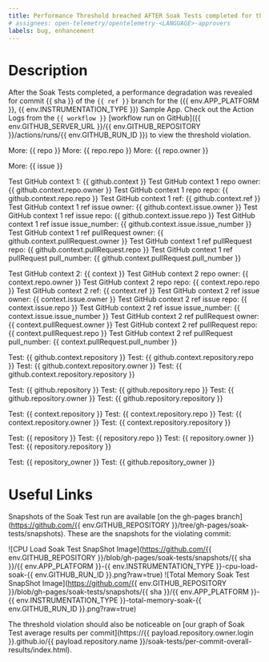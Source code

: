 ```yaml
---
title: Performance Threshold breached AFTER Soak Tests completed for the ({{ env.APP_PLATFORM }}, {{ env.INSTRUMENTATION_TYPE }}) Sample App
# assignees: open-telemetry/opentelemetry-<LANGUAGE>-approvers
labels: bug, enhancement
---
```

# Description

After the Soak Tests completed, a performance degradation was revealed for commit {{ sha }} of the `{{ ref }}` branch for the ({{ env.APP_PLATFORM }}, {{ env.INSTRUMENTATION_TYPE }}) Sample App. Check out the Action Logs from the `{{ workflow }}` [workflow run on GitHub]({{ env.GITHUB_SERVER_URL }}/{{ env.GITHUB_REPOSITORY }}/actions/runs/{{ env.GITHUB_RUN_ID }}) to view the threshold violation.

More: {{ repo }}
More: {{ repo.repo }}
More: {{ repo.owner }}

More: {{ issue }}

Test GitHub context 1: {{ github.context }}
Test GitHub context 1 repo owner: {{ github.context.repo.owner }}
Test GitHub context 1 repo repo: {{ github.context.repo.repo }}
Test GitHub context 1 ref: {{ github.context.ref }}
Test GitHub context 1 ref issue owner: {{ github.context.issue.owner }}
Test GitHub context 1 ref issue repo: {{ github.context.issue.repo }}
Test GitHub context 1 ref issue issue_number: {{ github.context.issue.issue_number }}
Test GitHub context 1 ref pullRequest owner: {{ github.context.pullRequest.owner }}
Test GitHub context 1 ref pullRequest repo: {{ github.context.pullRequest.repo }}
Test GitHub context 1 ref pullRequest pull_number: {{ github.context.pullRequest.pull_number }}

Test GitHub context 2: {{ context }}
Test GitHub context 2 repo owner: {{ context.repo.owner }}
Test GitHub context 2 repo repo: {{ context.repo.repo }}
Test GitHub context 2 ref: {{ context.ref }}
Test GitHub context 2 ref issue owner: {{ context.issue.owner }}
Test GitHub context 2 ref issue repo: {{ context.issue.repo }}
Test GitHub context 2 ref issue issue_number: {{ context.issue.issue_number }}
Test GitHub context 2 ref pullRequest owner: {{ context.pullRequest.owner }}
Test GitHub context 2 ref pullRequest repo: {{ context.pullRequest.repo }}
Test GitHub context 2 ref pullRequest pull_number: {{ context.pullRequest.pull_number }}

Test: {{ github.context.repository }}
Test: {{ github.context.repository.repo }}
Test: {{ github.context.repository.owner }}
Test: {{ github.context.repository.repository }}

Test: {{ github.repository }}
Test: {{ github.repository.repo }}
Test: {{ github.repository.owner }}
Test: {{ github.repository.repository }}

Test: {{ context.repository }}
Test: {{ context.repository.repo }}
Test: {{ context.repository.owner }}
Test: {{ context.repository.repository }}

Test: {{ repository }}
Test: {{ repository.repo }}
Test: {{ repository.owner }}
Test: {{ repository.repository }}

Test: {{ repository_owner }}
Test: {{ github.repository_owner }}

# Useful Links

Snapshots of the Soak Test run are available [on the gh-pages branch](https://github.com/{{ env.GITHUB_REPOSITORY }}/tree/gh-pages/soak-tests/snapshots). These are the snapshots for the violating commit:

![CPU Load Soak Test SnapShot Image](https://github.com/{{ env.GITHUB_REPOSITORY }}/blob/gh-pages/soak-tests/snapshots/{{ sha }}/{{ env.APP_PLATFORM }}-{{ env.INSTRUMENTATION_TYPE }}-cpu-load-soak-{{ env.GITHUB_RUN_ID }}.png?raw=true)
![Total Memory Soak Test SnapShot Image](https://github.com/{{ env.GITHUB_REPOSITORY }}/blob/gh-pages/soak-tests/snapshots/{{ sha }}/{{ env.APP_PLATFORM }}-{{ env.INSTRUMENTATION_TYPE }}-total-memory-soak-{{ env.GITHUB_RUN_ID }}.png?raw=true)

<!-- TODO: Either only trigger on `push:` or manually set the "{{ payload }}" values because they don't exit on `schedule:` events. -->

The threshold violation should also be noticeable on [our graph of Soak Test average results per commit](https://{{ payload.repository.owner.login }}.github.io/{{ payload.repository.name }}/soak-tests/per-commit-overall-results/index.html).
